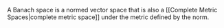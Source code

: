A Banach space is a normed vector space that is also a [[Complete Metric Spaces|complete metric space]] under the metric defined by the norm.